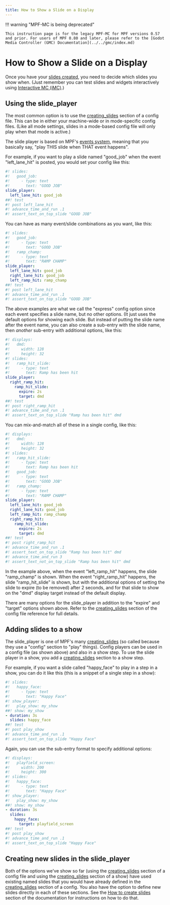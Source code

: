```yaml
---
title: How to Show a Slide on a Display
---
```


!!! warning "MPF-MC is being deprecated"

    This instruction page is for the legacy MPF-MC for MPF versions 0.57 and prior. For users of MPF 0.80 and later, please refer to the [Godot Media Controller (GMC) Documentation](../../gmc/index.md)

# How to Show a Slide on a Display


Once you have your [slides created](creating_slides.md), you need to decide which slides you show when. (Just
remember you can test slides and widgets interactively using
[Interactive MC (iMC)](../../tools/imc.md).)

## Using the slide_player

The most common option is to use the
[creating_slides](../../config/slide_player.md) section of a config
file. This can be in either your machine-wide or in mode-specific config
files. (Like all mode settings, slides in a mode-based config file will
only play when that mode is active.)

The slide player is based on MPF's
[events system](../../events/index.md), meaning
that you basically say, "play THIS slide when THAT event happens".

For example, if you want to play a slide named "good_job" when the
event "left_lane_hit" is posted, you would set your config like this:

``` yaml
#! slides:
#!   good_job:
#!     - type: text
#!       text: "GOOD JOB"
slide_player:
  left_lane_hit: good_job
##! test
#! post left_lane_hit
#! advance_time_and_run .1
#! assert_text_on_top_slide "GOOD JOB"
```

You can have as many event/slide combinations as you want, like this:

``` yaml
#! slides:
#!   good_job:
#!     - type: text
#!       text: "GOOD JOB"
#!   ramp_champ:
#!     - type: text
#!       text: "RAMP CHAMP"
slide_player:
  left_lane_hit: good_job
  right_lane_hit: good_job
  left_ramp_hit: ramp_champ
##! test
#! post left_lane_hit
#! advance_time_and_run .1
#! assert_text_on_top_slide "GOOD JOB"
```

The above examples are what we call the "express" config option since
each event specifies a slide name, but no other options. (It just uses
the default options for showing each slide. But instead of putting the
slide name after the event name, you can also create a sub-entry with
the slide name, then *another* sub-entry with additional options, like
this:

``` yaml
#! displays:
#!   dmd:
#!     width: 128
#!     height: 32
#! slides:
#!   ramp_hit_slide:
#!     - type: text
#!       text: Ramp has been hit
slide_player:
  right_ramp_hit:
    ramp_hit_slide:
      expire: 2s
      target: dmd
##! test
#! post right_ramp_hit
#! advance_time_and_run .1
#! assert_text_on_top_slide "Ramp has been hit" dmd
```

You can mix-and-match all of these in a single config, like this:

``` yaml
#! displays:
#!   dmd:
#!     width: 128
#!     height: 32
#! slides:
#!   ramp_hit_slide:
#!     - type: text
#!       text: Ramp has been hit
#!   good_job:
#!     - type: text
#!       text: "GOOD JOB"
#!   ramp_champ:
#!     - type: text
#!       text: "RAMP CHAMP"
slide_player:
  left_lane_hit: good_job
  right_lane_hit: good_job
  left_ramp_hit: ramp_champ
  right_ramp_hit:
    ramp_hit_slide:
      expire: 2s
      target: dmd
##! test
#! post right_ramp_hit
#! advance_time_and_run .1
#! assert_text_on_top_slide "Ramp has been hit" dmd
#! advance_time_and_run 3
#! assert_text_not_on_top_slide "Ramp has been hit" dmd
```

In the example above, when the event "left_ramp_hit" happens, the
slide "ramp_champ" is shown. When the event "right_ramp_hit"
happens, the slide "ramp_hit_slide" is shown, but with the additional
options of setting the slide to expire (to be removed) after 2 seconds,
and for that slide to show on the "dmd" display target instead of the
default display.

There are many options for the slide_player in addition to the
"expire" and "target" options shown above. Refer to the
[creating_slides](../../config/slide_player.md) section of the
config file reference for full details.

## Adding slides to a show

The slide_player is one of MPF's many
[creating_slides](../../config_players/index.md) (so called because
they use a "config" section to "play" things). Config players can be
used in a config file (as shown above) and also in a show step. To use
the slide player in a show, you add a [creating_slides](../../config/slides.md) section to a show step.

For example, if you want a slide called "happy_face" to play in a step
in a show, you can do it like this (this is a snippet of a single step
in a show):

``` yaml
#! slides:
#!   happy_face:
#!     - type: text
#!       text: "Happy Face"
#! show_player:
#!   play_show: my_show
##! show: my_show
- duration: 3s
  slides: happy_face
##! test
#! post play_show
#! advance_time_and_run .1
#! assert_text_on_top_slide "Happy Face"
```

Again, you can use the sub-entry format to specify additional options:

``` yaml
#! displays:
#!   playfield_screen:
#!     width: 200
#!     height: 300
#! slides:
#!   happy_face:
#!     - type: text
#!       text: "Happy Face"
#! show_player:
#!   play_show: my_show
##! show: my_show
- duration: 3s
  slides:
    happy_face:
      target: playfield_screen
##! test
#! post play_show
#! advance_time_and_run .1
#! assert_text_on_top_slide "Happy Face"
```

## Creating new slides in the slide_player

Both of the options we've show so far (using the
[creating_slides](../../config/slide_player.md) section of a config
file and using the [creating_slides](../../config/slides.md)
section of a show) have used existing named slides that you would have
already defined in the [creating_slides](../../config/slides.md)
section of a config. You also have the option to define new slides
directly in each of these sections. See the
[How to create slides](creating_slides.md) section of the
documentation for instructions on how to do that.
